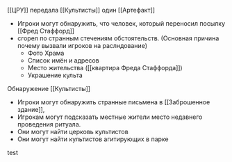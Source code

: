 [[ЦРУ]] передала [[Культисты]] один [[Артефакт]]
- Игроки могут обнаружить, что человек, который переносил посылку [[Фред Стаффорд]]
- сгорел по странным стечениям обстоятельств. (Основная причина почему вызвали игроков на раслндование)
	- Фото Храма
	- Список имён и адресов
	- Место жительства ([[квартира Фреда Стаффорда]])
	- Украшение культа

Обнаружение [[Культисты]]
- Игроки могут обнаружить странные письмена в [[Заброшенное здание]], 
- Игрокам могут подсказать местные жители место недавнего проведения ритуала.
- Они могут найти церковь культистов
- Они могут найти культистов агитирующих в парке

test 